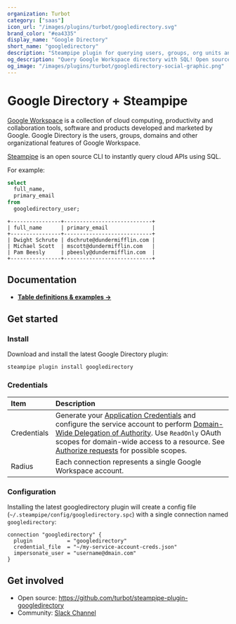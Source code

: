 ```yaml
---
organization: Turbot
category: ["saas"]
icon_url: "/images/plugins/turbot/googledirectory.svg"
brand_color: "#ea4335"
display_name: "Google Directory"
short_name: "googledirectory"
description: "Steampipe plugin for querying users, groups, org units and more from your Google Workspace directory."
og_description: "Query Google Workspace directory with SQL! Open source CLI. No DB required."
og_image: "/images/plugins/turbot/googledirectory-social-graphic.png"
---
```


# Google Directory + Steampipe

[Google Workspace](https://workspace.google.com) is a collection of cloud computing, productivity and collaboration tools, software and products developed and marketed by Google. Google Directory is the users, groups, domains and other organizational features of Google Workspace.

[Steampipe](https://steampipe.io) is an open source CLI to instantly query cloud APIs using SQL.

For example:

```sql
select
  full_name,
  primary_email
from
  googledirectory_user;
```

```
+----------------+----------------------------+
| full_name      | primary_email              |
+----------------+----------------------------+
| Dwight Schrute | dschrute@dundermifflin.com |
| Michael Scott  | mscott@dundermifflin.com   |
| Pam Beesly     | pbeesly@dundermifflin.com  |
+----------------+----------------------------+
```

## Documentation

- **[Table definitions & examples →](/plugins/turbot/googledirectory/tables)**

## Get started

### Install

Download and install the latest Google Directory plugin:

```bash
steampipe plugin install googledirectory
```

### Credentials

| Item        | Description                                                                                                                         |
| :---------- | :-----------------------------------------------------------------------------------------------------------------------------------|
| Credentials | Generate your [Application Credentials](https://developers.google.com/admin-sdk/directory/v1/guides/delegation#create_the_service_account_and_credentials) and configure the service account to perform [Domain-Wide Delegation of Authority](https://developers.google.com/admin-sdk/directory/v1/guides/delegation#delegate_domain-wide_authority_to_your_service_account). Use `ReadOnly` OAuth scopes for domain-wide access to a resource. See [Authorize requests](https://developers.google.com/admin-sdk/directory/v1/guides/authorizing#OAuth2Authorizing) for possible scopes. |
| Radius      | Each connection represents a single Google Workspace account.                                                                       |

### Configuration

Installing the latest googledirectory plugin will create a config file (`~/.steampipe/config/googledirectory.spc`) with a single connection named `googledirectory`:

```hcl
connection "googledirectory" {
  plugin           = "googledirectory"
  credential_file  = "~/my-service-account-creds.json"
  impersonate_user = "username@dmain.com"
}
```

## Get involved

- Open source: https://github.com/turbot/steampipe-plugin-googledirectory
- Community: [Slack Channel](https://join.slack.com/t/steampipe/shared_invite/zt-oij778tv-lYyRTWOTMQYBVAbtPSWs3g)
